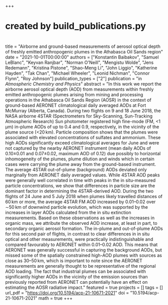 +++
#
# created by build_publications.py
#
title = "Airborne and ground-based measurements of aerosol optical depth of freshly emitted anthropogenic plumes in the Athabasca Oil Sands region"
date = "2021-10-01T00:00:00"
authors = ["Konstantin Baibakov", "Samuel LeBlanc", "Keyvan Ranjbar", "Norman O'Neill", "Mengistu Wolde", "Jens Redemann", "Kristina Pistone", "Shao-Meng Li", "John Liggio", "Katherine Hayden", "Tak Chan", "Michael Wheeler", "Leonid Nichman", "Connor Flynn", "Roy Johnson"]
publication_types = ["2"]
publication = "in *Atmospheric Chemistry and Physics*"
abstract = "In this work we report the airborne aerosol optical depth (AOD) from measurements within freshly emitted anthropogenic plumes arising from mining and processing operations in the Athabasca Oil Sands Region (AOSR) in the context of ground-based AERONET climatological daily averaged AODs at Fort McMurray (Alberta, Canada). During two flights on 9 and 18 June 2018, the NASA airborne 4STAR (Spectrometers for Sky-Scanning, Sun-Tracking Atmospheric Research) Sun photometer registered high fine-mode (FM, <1 µm) in-plume AODs of up to 0.4 and 0.9, respectively, in the vicinity of the plume source (<20 km). Particle composition shows that the plumes were associated with elevated concentrations of sulfates and ammonium. These high AODs significantly exceed climatological averages for June and were not captured by the nearby AERONET instrument (mean daily AODs of 0.10±0.01 and 0.07±0.02, maximum AOD of 0.12) due possibly to horizontal inhomogeneity of the plumes, plume dilution and winds which in certain cases were carrying the plume away from the ground-based instrument. The average 4STAR out-of-plume (background) AODs deviated only marginally from AERONET daily averaged values. While 4STAR AOD peaks were generally well correlated in time with peaks in the in situ-measured particle concentrations, we show that differences in particle size are the dominant factor in determining the 4STAR-derived AOD. During the two flights of 24 June and 5 July 2018 when plumes likely travelled distances of 60 km or more, the average 4STAR FM AOD increased by 0.01–0.02 over ∼50 km of downwind particle evolution, which was supported by the increases in layer AODs calculated from the in situ extinction measurements. Based on these observations as well as the increases in organic mass, we attribute the observed AOD increase, at least in part, to secondary organic aerosol formation. The in-plume and out-of-plume AODs for this second pair of flights, in contrast to clear differences in in situ optical and other measurements, were practically indistinguishable and compared favourably to AERONET within 0.01–0.02 AOD. This means that AERONET was generally successful in capturing the background AODs, but missed some of the spatially constrained high-AOD plumes with sources as close as 30–50 km, which is important to note since the AERONET measurements are generally thought to be representative of the regional AOD loading. The fact that industrial plumes can be associated with significantly higher AODs in the vicinity of the emission sources than previously reported from AERONET can potentially have an effect on estimating the AOSR radiative impact."
featured = true
projects = []
tags = []
url_pdf = "https://doi.org/10.5194/acp-21-10671-2021"
doi = "10.5194/acp-21-10671-2021"
math = true
+++
